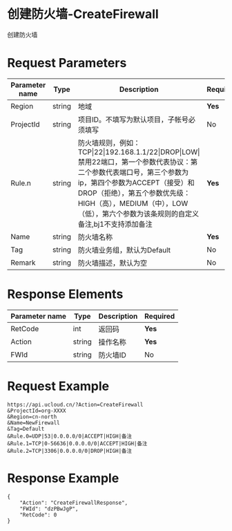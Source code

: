 # 创建防火墙-CreateFirewall

创建防火墙

# Request Parameters
|Parameter name|Type|Description|Required|
|---|---|---|---|
|Region|string|地域|**Yes**|
|ProjectId|string|项目ID。不填写为默认项目，子帐号必须填写|No|
|Rule.n|string|防火墙规则，例如：TCP\|22\|192.168.1.1/22\|DROP\|LOW\|禁用22端口，第一个参数代表协议：第二个参数代表端口号，第三个参数为ip，第四个参数为ACCEPT（接受）和DROP（拒绝），第五个参数优先级：HIGH（高），MEDIUM（中），LOW（低），第六个参数为该条规则的自定义备注,bj1不支持添加备注|**Yes**|
|Name|string|防火墙名称|**Yes**|
|Tag|string|防火墙业务组，默认为Default|No|
|Remark|string|防火墙描述，默认为空|No|

# Response Elements
|Parameter name|Type|Description|Required|
|---|---|---|---|
|RetCode|int|返回码|**Yes**|
|Action|string|操作名称|**Yes**|
|FWId|string|防火墙ID|No|

# Request Example
```
https://api.ucloud.cn/?Action=CreateFirewall
&ProjectId=org-XXXX
&Region=cn-north
&Name=NewFirewall
&Tag=Default
&Rule.0=UDP|53|0.0.0.0/0|ACCEPT|HIGH|备注
&Rule.1=TCP|0-56636|0.0.0.0/0|ACCEPT|HIGH|备注
&Rule.2=TCP|3306|0.0.0.0/0|DROP|HIGH|备注
```

# Response Example
```
{
    "Action": "CreateFirewallResponse", 
    "FWId": "dzPBwJgP", 
    "RetCode": 0
}
```

